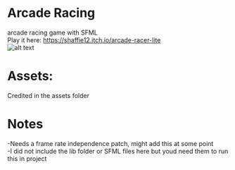 # Arcade Racing
arcade racing game with SFML     
Play it here: https://shaffie12.itch.io/arcade-racer-lite  
![alt text](https://img.itch.zone/aW1hZ2UvMTg2MjY5Mi8xMTI5MDMxNS5qcGc=/original/F6rRb3.jpg)

# Assets:
Credited in the assets folder

# Notes  
-Needs a frame rate independence patch, might add this at some point  
-I did not include the lib folder or SFML files here but youd need them to run this in project

